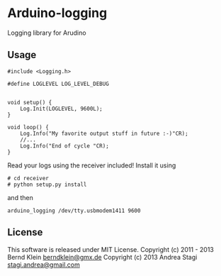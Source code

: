 Arduino-logging
===============
Logging library for Arudino

Usage
-----
```
#include <Logging.h>

#define LOGLEVEL LOG_LEVEL_DEBUG


void setup() {
    Log.Init(LOGLEVEL, 9600L);
}

void loop() {
    Log.Info("My favorite output stuff in future :-)"CR);
    //...
    Log.Info("End of cycle "CR);
}
```

Read your logs using the receiver included! Install it using
```
# cd receiver
# python setup.py install
```
and then
```
arduino_logging /dev/tty.usbmodem1411 9600
```

License
-------
This software is released under MIT License. 
Copyright (c) 2011 - 2013 Bernd Klein <berndklein@gmx.de>
Copyright (c) 2013 Andrea Stagi <stagi.andrea@gmail.com>